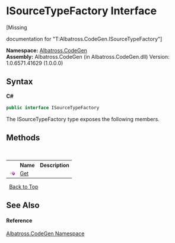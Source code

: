 # ISourceTypeFactory Interface
 

\[Missing <summary> documentation for "T:Albatross.CodeGen.ISourceTypeFactory"\]

**Namespace:**&nbsp;<a href="N_Albatross_CodeGen.md">Albatross.CodeGen</a><br />**Assembly:**&nbsp;Albatross.CodeGen (in Albatross.CodeGen.dll) Version: 1.0.6571.41629 (1.0.0.0)

## Syntax

**C#**<br />
``` C#
public interface ISourceTypeFactory
```

The ISourceTypeFactory type exposes the following members.


## Methods
&nbsp;<table><tr><th></th><th>Name</th><th>Description</th></tr><tr><td>![Public method](media/pubmethod.gif "Public method")</td><td><a href="M_Albatross_CodeGen_ISourceTypeFactory_Get.md">Get</a></td><td /></tr></table>&nbsp;
<a href="#isourcetypefactory-interface">Back to Top</a>

## See Also


#### Reference
<a href="N_Albatross_CodeGen.md">Albatross.CodeGen Namespace</a><br />
